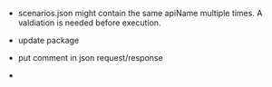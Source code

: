 * scenarios.json might contain the same apiName multiple times. A valdiation is needed before execution.




* update package
* put comment in json request/response
* 